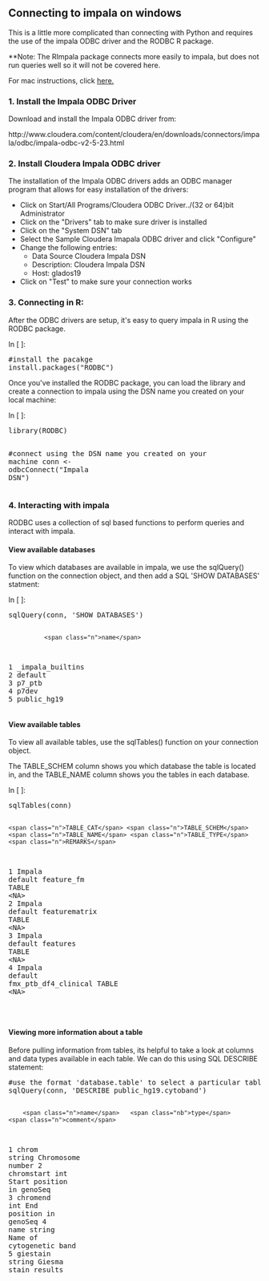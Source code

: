 <h2 id="Connecting-to-impala-on-windows">Connecting to impala on windows<a class="anchor-link" href="#Connecting-to-impala-on-windows"></a></h2>
</div>
</div>
</div>

<div class="cell border-box-sizing text_cell rendered">
<div class="prompt input_prompt">
</div>
<div class="inner_cell">
<div class="text_cell_render border-box-sizing rendered_html">
<p>This is a little more complicated than connecting with Python and requires the use of the impala ODBC driver and the RODBC R package.</p>
<p>**Note: The RImpala package connects more easily to impala, but does not run queries well so it will not be covered here.</p>
<p> For mac instructions, click <a href='https://github.com/summerela/impala_training/blob/master/connect_r_mac.md' target='_blank'>here.</a>
</div>
</div>
</div>
<div class="cell border-box-sizing text_cell rendered">
<div class="prompt input_prompt">
</div>
<div class="inner_cell">
<div class="text_cell_render border-box-sizing rendered_html">
<h3 id="Install-the-Impala-ODBC-Driver">1. Install the Impala ODBC Driver<a class="anchor-link" href="#Install-the-Impala-ODBC-Driver"></a></h3>
</div>
</div>
</div>

<div class="cell border-box-sizing text_cell rendered">
<div class="prompt input_prompt">
</div>
<div class="inner_cell">
<div class="text_cell_render border-box-sizing rendered_html">
<p>Download and install the Impala ODBC driver from:</p>
<p>http://www.cloudera.com/content/cloudera/en/downloads/connectors/impala/odbc/impala-odbc-v2-5-23.html</p>
</div>
</div>
</div>
<div class="cell border-box-sizing text_cell rendered">
<div class="prompt input_prompt">
</div>
<div class="inner_cell">
<div class="text_cell_render border-box-sizing rendered_html">
<h3 id="Install-Cloudera-Impala-ODBC-driver">2. Install Cloudera Impala ODBC driver<a class="anchor-link" href="#Install-Cloudera-Impala-ODBC-driver"></a></h3>
</div>
</div>
</div>

<div class="cell border-box-sizing text_cell rendered">
<div class="prompt input_prompt">
</div>
<div class="inner_cell">
<div class="text_cell_render border-box-sizing rendered_html">
<p>The installation of the Impala ODBC drivers adds an ODBC manager program that allows for easy installation of the drivers:</p>
<ul>
<li>Click on Start/All Programs/Cloudera ODBC Driver../(32 or 64)bit Administrator</li>
<li>Click on the &quot;Drivers&quot; tab to make sure driver is installed</li>
<li>Click on the &quot;System DSN&quot; tab</li>
<li>Select the Sample Cloudera Imapala ODBC driver and click &quot;Configure&quot;</li>
<li>Change the following entries:
<ul>
<li>Data Source Cloudera Impala DSN</li>
<li>Description: Cloudera Impala DSN</li>
<li>Host: glados19</li>
</ul></li>
<li>Click on &quot;Test&quot; to make sure your connection works</li>
</ul>
</div>
</div>
</div>
<div class="cell border-box-sizing text_cell rendered">
<div class="prompt input_prompt">
</div>
<div class="inner_cell">
<div class="text_cell_render border-box-sizing rendered_html">
<h3 id="Connecting-in-R:">3. Connecting in R:<a class="anchor-link" href="#Connecting-in-R:"></a></h3>
</div>
</div>
</div>

<div class="cell border-box-sizing text_cell rendered">
<div class="prompt input_prompt">
</div>
<div class="inner_cell">
<div class="text_cell_render border-box-sizing rendered_html">
<p>After the ODBC drivers are setup, it's easy to query impala in R using the RODBC package.</p>
</div>
</div>
</div>
<div class="cell border-box-sizing code_cell rendered">
<div class="input">
<div class="prompt input_prompt">In&nbsp;[&nbsp;]:</div>
<div class="inner_cell">
    <div class="input_area">
<div class="highlight"><pre><span class="c">#install the pacakge</span>
<span class="n">install</span><span class="o">.</span><span class="n">packages</span><span class="p">(</span><span class="s">&quot;RODBC&quot;</span><span class="p">)</span>
</pre></div>

</div>
</div>
</div>

</div>
<div class="cell border-box-sizing text_cell rendered">
<div class="prompt input_prompt">
</div>
<div class="inner_cell">
<div class="text_cell_render border-box-sizing rendered_html">
<p>Once you've installed the RODBC package, you can load the library and create a connection to impala using the DSN name you created on your local machine:</p>
</div>
</div>
</div>
<div class="cell border-box-sizing code_cell rendered">
<div class="input">
<div class="prompt input_prompt">In&nbsp;[&nbsp;]:</div>
<div class="inner_cell">
    <div class="input_area">
<div class="highlight"><pre><span class="n">library</span><span class="p">(</span><span class="n">RODBC</span><span class="p">)</span>

<span class="c">#connect using the DSN name you created on your machine</span>
<span class="n">conn</span> <span class="o">&lt;-</span> <span class="n">odbcConnect</span><span class="p">(</span><span class="s">&quot;Impala DSN&quot;</span><span class="p">)</span>
</pre></div>

</div>
</div>
</div>

</div>
<div class="cell border-box-sizing text_cell rendered">
<div class="prompt input_prompt">
</div>
<div class="inner_cell">
<div class="text_cell_render border-box-sizing rendered_html">
<h3 id="Interacting-with-impala">4. Interacting with impala<a class="anchor-link" href="#Interacting-with-impala"></a></h3>
</div>
</div>
</div>

<div class="cell border-box-sizing text_cell rendered">
<div class="prompt input_prompt">
</div>
<div class="inner_cell">
<div class="text_cell_render border-box-sizing rendered_html">
<p>RODBC uses a collection of sql based functions to perform queries and interact with impala. 
</div>
</div>
</div>
<div class="cell border-box-sizing text_cell rendered">
<div class="prompt input_prompt">
</div>
<div class="inner_cell">
<div class="text_cell_render border-box-sizing rendered_html">
<h4 id="View-available-databases">View available databases<a class="anchor-link" href="#View-available-databases"></a></h4>
</div>
</div>
</div>

<div class="cell border-box-sizing text_cell rendered">
<div class="prompt input_prompt">
</div>
<div class="inner_cell">
<div class="text_cell_render border-box-sizing rendered_html">
<p>To view which databases are available in impala, we use the sqlQuery() function on the connection object, and then add a SQL 'SHOW DATABASES' statment:</p>
</div>
</div>
</div>
<div class="cell border-box-sizing code_cell rendered">
<div class="input">
<div class="prompt input_prompt">In&nbsp;[&nbsp;]:</div>
<div class="inner_cell">
    <div class="input_area">
<div class="highlight"><pre><span class="n">sqlQuery</span><span class="p">(</span><span class="n">conn</span><span class="p">,</span> <span class="s">&#39;SHOW DATABASES&#39;</span><span class="p">)</span>

              <span class="n">name</span>
<span class="mi">1</span> <span class="n">_impala_builtins</span>
<span class="mi">2</span>          <span class="n">default</span>
<span class="mi">3</span>           <span class="n">p7_ptb</span>
<span class="mi">4</span>            <span class="n">p7dev</span>
<span class="mi">5</span>      <span class="n">public_hg19</span>
</pre></div>

</div>
</div>
</div>

</div>
<div class="cell border-box-sizing text_cell rendered">
<div class="prompt input_prompt">
</div>
<div class="inner_cell">
<div class="text_cell_render border-box-sizing rendered_html">
<h4 id="View-available-tables">View available tables<a class="anchor-link" href="#View-available-tables"></a></h4>
</div>
</div>
</div>

<div class="cell border-box-sizing text_cell rendered">
<div class="prompt input_prompt">
</div>
<div class="inner_cell">
<div class="text_cell_render border-box-sizing rendered_html">
<p>To view all available tables, use the sqlTables() function on your connection object.</p>
<p>The TABLE_SCHEM column shows you which database the table is located in, and the TABLE_NAME column shows you the tables in each database.</p>
</div>
</div>
</div>
<div class="cell border-box-sizing code_cell rendered">
<div class="input">
<div class="prompt input_prompt">In&nbsp;[&nbsp;]:</div>
<div class="inner_cell">
    <div class="input_area">
<div class="highlight"><pre><span class="n">sqlTables</span><span class="p">(</span><span class="n">conn</span><span class="p">)</span>

    <span class="n">TABLE_CAT</span> <span class="n">TABLE_SCHEM</span>            <span class="n">TABLE_NAME</span> <span class="n">TABLE_TYPE</span> <span class="n">REMARKS</span>
<span class="mi">1</span>     <span class="n">Impala</span>     <span class="n">default</span>            <span class="n">feature_fm</span>      <span class="n">TABLE</span>    <span class="o">&lt;</span><span class="n">NA</span><span class="o">&gt;</span>
<span class="mi">2</span>     <span class="n">Impala</span>     <span class="n">default</span>         <span class="n">featurematrix</span>      <span class="n">TABLE</span>    <span class="o">&lt;</span><span class="n">NA</span><span class="o">&gt;</span>
<span class="mi">3</span>     <span class="n">Impala</span>     <span class="n">default</span>              <span class="n">features</span>      <span class="n">TABLE</span>    <span class="o">&lt;</span><span class="n">NA</span><span class="o">&gt;</span>
<span class="mi">4</span>     <span class="n">Impala</span>     <span class="n">default</span>  <span class="n">fmx_ptb_df4_clinical</span>      <span class="n">TABLE</span>    <span class="o">&lt;</span><span class="n">NA</span><span class="o">&gt;</span>

</pre></div>

</div>
</div>
</div>

</div>
<div class="cell border-box-sizing text_cell rendered">
<div class="prompt input_prompt">
</div>
<div class="inner_cell">
<div class="text_cell_render border-box-sizing rendered_html">
<h4 id="Viewing-more-information-about-a-table">Viewing more information about a table<a class="anchor-link" href="#Viewing-more-information-about-a-table"></a></h4>
</div>
</div>
</div>

<div class="cell border-box-sizing text_cell rendered">
<div class="prompt input_prompt">
</div>
<div class="inner_cell">
<div class="text_cell_render border-box-sizing rendered_html">
<p>Before pulling information from tables, its helpful to take a look at columns and data types available in each table. We can do this using SQL DESCRIBE statement:</p>
</div>
</div>
</div>
<div class="cell border-box-sizing code_cell rendered">
<div class="inner_cell">
    <div class="input_area">
<div class="highlight"><pre><span class="c">#use the format &#39;database.table&#39; to select a particular table</span>
<span class="n">sqlQuery</span><span class="p">(</span><span class="n">conn</span><span class="p">,</span> <span class="s">&#39;DESCRIBE public_hg19.cytoband&#39;</span><span class="p">)</span>

        <span class="n">name</span>   <span class="nb">type</span>                   <span class="n">comment</span>
<span class="mi">1</span>      <span class="n">chrom</span> <span class="n">string</span>         <span class="n">Chromosome</span> <span class="n">number</span>
<span class="mi">2</span> <span class="n">chromstart</span>    <span class="nb">int</span> <span class="n">Start</span> <span class="n">position</span> <span class="ow">in</span> <span class="n">genoSeq</span>
<span class="mi">3</span>   <span class="n">chromend</span>    <span class="nb">int</span>   <span class="n">End</span> <span class="n">position</span> <span class="ow">in</span> <span class="n">genoSeq</span>
<span class="mi">4</span>       <span class="n">name</span> <span class="n">string</span>  <span class="n">Name</span> <span class="n">of</span> <span class="n">cytogenetic</span> <span class="n">band</span>
<span class="mi">5</span>   <span class="n">giestain</span> <span class="n">string</span>      <span class="n">Giesma</span> <span class="n">stain</span> <span class="n">results</span>
</pre></div>

</div>
</div>
</div>

</div>
<div class="cell border-box-sizing text_cell rendered">
<div class="prompt input_prompt">
</div>
<div class="inner_cell">
<div class="text_cell_render border-box-sizing rendered_html">
</div>
</div>
</div>
    </div>
  </div>
</body>
</html>
